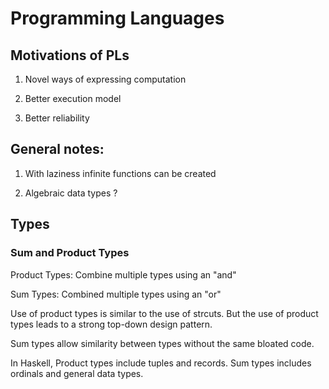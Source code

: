 # Programming Languages

## Motivations of PLs

1. Novel ways of expressing computation

2. Better execution model

3. Better reliability


## General notes:

1. With laziness infinite functions can be created

2. Algebraic data types ?


## Types

### Sum and Product Types

Product Types: Combine multiple types using an "and"

Sum Types: Combined multiple types using an "or"

Use of product types is similar to the use of strcuts. But the use of product types leads to a strong top-down design pattern. 

Sum types allow similarity between types without the same bloated code.

In Haskell, Product types include tuples and records. Sum types includes ordinals and general data types.
